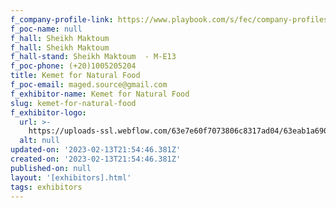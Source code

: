 ```yaml
---
f_company-profile-link: https://www.playbook.com/s/fec/company-profiles
f_poc-name: null
f_hall: Sheikh Maktoum
f_hall: Sheikh Maktoum
f_hall-stand: Sheikh Maktoum  - M-E13
f_poc-phone: (+20)1005205204
title: Kemet for Natural Food
f_poc-email: maged.source@gmail.com
f_exhibitor-name: Kemet for Natural Food
slug: kemet-for-natural-food
f_exhibitor-logo:
  url: >-
    https://uploads-ssl.webflow.com/63e7e60f7073806c8317ad04/63eab1a69093c430740d0575_ODBhNA.png
  alt: null
updated-on: '2023-02-13T21:54:46.381Z'
created-on: '2023-02-13T21:54:46.381Z'
published-on: null
layout: '[exhibitors].html'
tags: exhibitors
---
```



